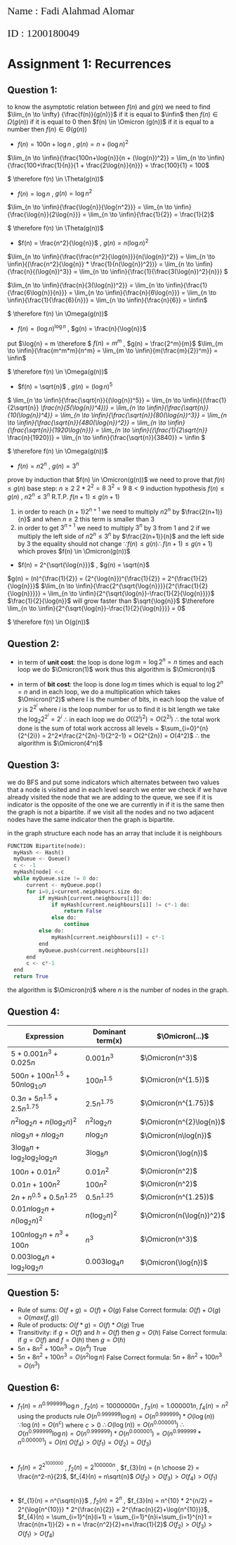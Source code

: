 <p style="font-family: times; font-size:18pt">
    Name : Fadi Alahmad Alomar
</p>
<p style="font-family: times; font-size:18pt">
    ID : 1200180049
</p>

# Assignment 1: Recurrences

## Question 1:
to know the asymptotic relation between $f(n)$ and $g(n)$ we need to find $\lim_{n \to \infty} {\frac{f(n)}{g(n)}}$ if it is equal to $\infin$ then $f(n) \in \Omega(g(n))$ if it is equal to $0$ then  $f(n) \in \Omicron (g(n))$ if it is equal to a number then $f(n) \in \Theta(g(n))$

- $f(n) = 100n+\log{n}$ , $g(n) = n + (\log{n})^2$

$\lim_{n \to \infin}{\frac{100n+\log{n}}{n + (\log{n})^2}} = \lim_{n \to \infin}{\frac{100+\frac{1}{n}}{1 + \frac{2\log{n}}{n}}} = \frac{100}{1} = 100$

$ \therefore f(n) \in \Theta(g(n))$

- $f(n) = \log{n}$ , $g(n) = \log{n^2}$
  
$\lim_{n \to \infin}{\frac{\log{n}}{\log{n^2}}} = \lim_{n \to \infin}{\frac{\log{n}}{2\log{n}}} = \lim_{n \to \infin}{\frac{1}{2}} = \frac{1}{2}$

$ \therefore f(n) \in \Theta(g(n))$

- $f(n) = \frac{n^2}{\log{n}}$ , $g(n) = n(\log{n})^2$
  
$\lim_{n \to \infin}{\frac{\frac{n^2}{\log{n}}}{n(\log{n})^2}} = \lim_{n \to \infin}{(\frac{n^2}{\log{n}} * \frac{1}{n(\log{n})^2})} = \lim_{n \to \infin}{\frac{n}{(\log{n})^3}} = \lim_{n \to \infin}{\frac{1}{\frac{3(\log{n})^2}{n}}} $

$\lim_{n \to \infin}{\frac{n}{3(\log{n})^2}} = \lim_{n \to \infin}{\frac{1}{\frac{6\log{n}}{n}}} = \lim_{n \to \infin}{\frac{n}{6\log{n}}} = \lim_{n \to \infin}{\frac{1}{\frac{6}{n}}} = \lim_{n \to \infin}{\frac{n}{6}} = \infin$

$ \therefore f(n) \in \Omega(g(n))$

- $f(n) = (\log{n})^{\log{n}}$ , $g(n) = \frac{n}{\log{n}}$

put $\log{n} = m \therefore $ $f(n) = m^m$ , $g(n) = \frac{2^m}{m}$
$\lim_{m \to \infin}{\frac{m^m*m}{n^m} = \lim_{m \to \infin}{m(\frac{m}{2})^m}} = \infin$

$ \therefore f(n) \in \Omega(g(n))$

- $f(n) = \sqrt{n}$ , $g(n) = (\log{n})^5$

$ \lim_{n \to \infin}{\frac{\sqrt{n}}{(\log{n})^5}} = \lim_{n \to \infin}{(\frac{1}{2\sqrt{n}} *\frac{n}{5(\log{n})^4})} = \lim_{n \to \infin}{\frac{\sqrt{n}}{10(\log{n})^4}} = \lim_{n \to \infin}{\frac{\sqrt{n}}{80(\log{n})^3}} = \lim_{n \to \infin}{\frac{\sqrt{n}}{480(\log{n})^2}} = \lim_{n \to \infin}{\frac{\sqrt{n}}{1920\log{n}}} = \lim_{n \to \infin}{(\frac{1}{2\sqrt{n}}* \frac{n}{1920})} = \lim_{n \to \infin}{\frac{\sqrt{n}}{3840}} = \infin $  

$ \therefore f(n) \in \Omega(g(n))$

- $f(n) = n2^n$ , $g(n) = 3^n$

prove by induction that $f(n) \in \Omicron(g(n))$
we need to prove that $f(n) \le g(n)$
base step:
 $n \ge 2$
 $2*2^2 = 8$
 $3^2 = 9$
 $8<9$
 induction hypothesis $f(n) \le g(n)$ , $n2^n \le 3^n$
 R.T.P. $f(n+1) \le g(n+1)$

 1. in order to reach $(n+1)2^{n+1}$ we need to multiply $n2^n$ by $\frac{2(n+1)}{n}$ and when $n \ge 2$ this term is smaller than 3
 2. in order to get $3^{n+1}$ we need to multiply $3^n$ by 3
 from 1 and 2 if we multiply the left side of $n2^n \le 3^n$ by $\frac{2(n+1)}{n}$ and the left side by $3$ the equality should not change
 $\because f(n) \le g(n) \therefore f(n+1) \le g(n+1)$
 which proves $f(n) \in \Omicron(g(n))$

- $f(n) = 2^{\sqrt{\log{n}}}$ , $g(n) = \sqrt{n}$

$g(n) = (n)^{\frac{1}{2}} = (2^{\log{n}})^{\frac{1}{2}} = 2^{\frac{1}{2}{\log{n}}}$
$\lim_{n \to \infin}{\frac{2^{\sqrt{\log{n}}}}{2^{\frac{1}{2}{\log{n}}}}} = \lim_{n \to \infin}{2^{\sqrt{\log{n}}-\frac{1}{2}{\log{n}}}}$
$\frac{1}{2}{\log{n}}$ will grow faster than $\sqrt{\log{n}}$
$\therefore \lim_{n \to \infin}{2^{\sqrt{\log{n}}-\frac{1}{2}{\log{n}}}} = 0$

$ \therefore f(n) \in O(g(n))$

## Question 2:

- in term of **unit cost**:
the loop is done $\log{m} = \log{2^n} = n$ times and each loop we do $\Omicron(1)$ work thus this algorithm is $\Omicron(n)$

- in term of **bit cost**:
the loop is done $\log{m}$ times which is equal to $\log{2^n} = n$
and in each loop, we do a multiplication which takes $\Omicron(l^2)$ where l is the number of bits, in each loop the value of $y$ is $2^{2^i}$ where $i$ is the loop number for us to find it is bit length we take the $\log_{2}{2^{2^i}} = 2^i$ 
$\therefore$ in each loop we do $O((2^i)^2) = O(2^{2i})$
$\therefore$ the total work done is the sum of total work accross all levels = $\sum_{i=0}^{n}{2^{2i}} = 2^2*\frac{2^{2n}-1}{2^2-1} = O(2^{2n}) = O(4^2)$
$\therefore$ the algorithm is $\Omicron(4^n)$

## Question 3:

we do BFS and put some indicators which alternates between two values that a node is visited and in each level search we enter we check if we have already visited the node that we are adding to the queue, we see if it is indicator is the opposite of the one we are currently in if it is the same then the graph is not a bipartite. if we visit all the nodes and no two adjacent nodes have the same indicator then the graph is bipartite.

in the graph structure each node has an array that include it is  neighbours

```python
FUNCTION Bipartite(node):
  myHash <- Hash()
  myQueue <- Queue()
  c <- -1
  myHash[node] <-c
  while myQueue.size != 0 do:
      current <- myQueue.pop()
      for i=0,i<current.neighbours.size do:
          if myHash[current.neighbours[i]] do:
              if myHash[current.neighbours[i]] != c*-1 do:
                  return False
              else do:
                  continue
          else do:
              myHash[current.neighbours[i]] = c*-1
          end
          myQueue.push(current.neighbours[i])
      end
      c <- c*-1
  end
  return True
```

the algorithm is $\Omicron(n)$ where $n$ is the number of nodes in the graph.

## Question 4:

|Expression|Dominant term(x)| $\Omicron(...)$|
|----------|---------------|------------------|
|$5+0.001n^3+0.025n$|$0.001n^3$|$\Omicron(n^3)$|
|$500n+100n^{1.5}+50n\log_{10}{n}$|$100n^{1.5}$|$\Omicron(n^{1.5})$|
|$0.3n+5n^{1.5}+2.5n^{1.75}$|$2.5n^{1.75}$|$\Omicron(n^{1.75})$|
|$n^{2}\log_{2}{n}+n(\log_{2}{n})^2$|$n^{2}\log_{2}{n}$|$\Omicron(n^{2}\log{n})$|
|$n\log_{3}{n}+n\log_{2}{n}$|$n\log_{2}{n}$|$\Omicron(n\log{n})$|
|$3\log_{8}{n}+\log_{2}{\log_{2}{\log_{2}{n}}}$|$3\log_{8}{n}$|$\Omicron(\log{n})$|
|$100n+0.01n^2$|$0.01n^2$|$\Omicron(n^2)$|
|$0.01n+100n^2$|$100n^2$|$\Omicron(n^2)$|
|$2n+n^{0.5}+0.5n^{1.25}$|$0.5n^{1.25}$|$\Omicron(n^{1.25})$|
|$0.01n\log_{2}{n}+n(\log_{2}{n})^2$|$n(\log_{2}{n})^2$|$\Omicron(n(\log{n})^2)$|
|$100n\log_{2}{n}+n^3+100n$|$n^3$|$\Omicron(n^3)$|
|$0.003\log_{4}{n}+\log_{2}{\log_{2}{n}}$|$0.003\log_{4}{n}$|$\Omicron(\log{n})$|

## Question 5:

- Rule of sums: $O(f+g) = O(f)+O(g)$
  False
  Correct formula: $O(f)+O(g) = O(max(f,g))$
- Rule of products: $O(f*g) = O(f)* O(g)$
  True
- Transitivity: if $g=O(f)$ and $h=O(f)$ then $g=O(h)$
  False
  Correct formula: if $g=O(f)$ and $f=O(h)$ then $g=O(h)$
- $5n+8n^2+100n^3 = O(n^4)$
  True
- $5n+8n^2+100n^3 = O(n^2\log{n})$
  False
  Correct formula: $5n+8n^2+100n^3 = O(n^3)$

## Question 6:

- $f_{1}(n) = n^{0.999999}\log{n}$ , $f_{2}(n) = 10000000n$ , $f_{3}(n) = 1.000001n$, $f_{4}(n) = n^2$
using the products rule $O(n^{0.999999}\log{n}) = O(n^{0.999999})*O(\log(n))$
$\because \log(n) = O(n^c)$ where $c>0$ 
$\therefore O(\log(n)) = O(n^{0.000001})$
$\therefore O(n^{0.999999}\log{n}) = O(n^{0.999999}) * O(n^{0.000001}) = O(n^{0.999999} * n^{0.000001}) = O(n)$
$O(f_4)>O(f_1)=O(f_2)=O(f_3)$
<br/><br/>

- $f_{1}(n) = 2^{2^{1000000}}$ , $f_{2}(n) = 2^{100000n}$ , $f_{3}(n) = {n \choose 2} = \frac{n^2-n}{2}$, $f_{4}(n) = n\sqrt{n}$
$O(f_2)>O(f_3)>O(f_4)>O(f_1)$
<br/><br/>

- $f_{1}(n) = n^{\sqrt{n}}$ , $f_{2}(n) = 2^n$ , $f_{3}(n) = n^{10} * 2^{n/2} = 2^{\log{n^{10}}} * 2^{\frac{n}{2}} = 2^{\frac{n}{2}+\log{n^{10}}}$, $f_{4}(n) = \sum_{i=1}^{n}(i+1) = \sum_{i=1}^{n}i+\sum_{i=1}^{n}1 = \frac{n(n+1)}{2} + n = \frac{n^2}{2}+n+\frac{1}{2}$
$O(f_2)>O(f_3)>O(f_1)>O(f_4)$
